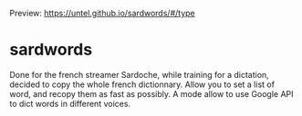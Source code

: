 Preview: https://untel.github.io/sardwords/#/type

# sardwords
Done for the french streamer Sardoche, while training for a dictation, decided to copy the whole french dictionnary.
Allow you to set a list of word, and recopy them as fast as possibly.
A mode allow to use Google API to dict words in different voices.

